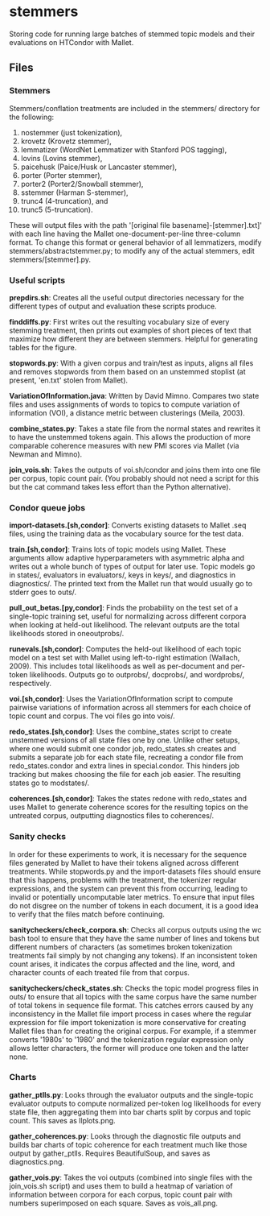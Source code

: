 # stemmers
Storing code for running large batches of stemmed topic models and their
evaluations on HTCondor with Mallet.

## Files

### Stemmers

Stemmers/conflation treatments are included in the stemmers/ directory
for the following:

1. nostemmer (just tokenization),
2. krovetz (Krovetz stemmer),
3. lemmatizer (WordNet Lemmatizer with Stanford POS tagging),
4. lovins (Lovins stemmer),
5. paicehusk (Paice/Husk or Lancaster stemmer),
6. porter (Porter stemmer),
7. porter2 (Porter2/Snowball stemmer),
8. sstemmer (Harman S-stemmer),
9. trunc4 (4-truncation), and
10. trunc5 (5-truncation).

These will output files with the path
    '[original file basename]-[stemmer].txt]'
with each line having the Mallet one-document-per-line three-column format. To
change this format or general behavior of all lemmatizers, modify
stemmers/abstractstemmer.py; to modify any of the actual stemmers, edit
stemmers/[stemmer].py.

### Useful scripts

**prepdirs.sh**: Creates all the useful output directories necessary for the
different types of output and evaluation these scripts produce.

**finddiffs.py**: First writes out the resulting vocabulary size of every
stemming treatment, then prints out examples of short pieces of text that
maximize how different they are between stemmers. Helpful for generating tables
for the figure.

**stopwords.py**: With a given corpus and train/test as inputs, aligns all
files and removes stopwords from them based on an unstemmed stoplist (at
present, 'en.txt' stolen from Mallet).

**VariationOfInformation.java**: Written by David Mimno. Compares two state
files and uses assignments of words to topics to compute variation of
information (VOI), a distance metric between clusterings (Meila, 2003).

**combine_states.py**: Takes a state file from the normal states and rewrites
it to have the unstemmed tokens again. This allows the production of more
comparable coherence measures with new PMI scores via Mallet (via Newman and
Mimno).

**join_vois.sh**: Takes the outputs of voi.sh/condor and joins them into one
file per corpus, topic count pair. (You probably should not need a script for
this but the cat command takes less effort than the Python alternative).

### Condor queue jobs

**import-datasets.[sh,condor]**: Converts existing datasets to Mallet .seq
files, using the training data as the vocabulary source for the test data.

**train.[sh,condor]**: Trains lots of topic models using Mallet. These
arguments allow adaptive hyperparameters with asymmetric alpha and writes out a
whole bunch of types of output for later use. Topic models go in states/,
evaluators in evaluators/, keys in keys/, and diagnostics in diagnostics/.
The printed text from the Mallet run that would usually go to stderr goes to
outs/.

**pull_out_betas.[py,condor]**: Finds the probability on the test set of a
single-topic training set, useful for normalizing across different corpora when
looking at held-out likelihood. The relevant outputs are the total likelihoods
stored in oneoutprobs/.

**runevals.[sh,condor]**: Computes the held-out likelihood of each topic model
on a test set with Mallet using left-to-right estimation (Wallach, 2009). This
includes total likelihoods as well as per-document and per-token likelihoods.
Outputs go to outprobs/, docprobs/, and wordprobs/, respectively.

**voi.[sh,condor]**: Uses the VariationOfInformation script to compute pairwise
variations of information across all stemmers for each choice of topic count
and corpus. The voi files go into vois/.

**redo_states.[sh,condor]**: Uses the combine_states script to create unstemmed
versions of all state files one by one. Unlike other setups, where one would
submit one condor job, redo_states.sh creates and submits a separate job for
each state file, recreating a condor file from redo_states.condor and extra
lines in special.condor. This hinders job tracking but makes choosing the file
for each job easier. The resulting states go to modstates/.

**coherences.[sh,condor]**: Takes the states redone with redo_states and
uses Mallet to generate coherence scores for the resulting topics on the
untreated corpus, outputting diagnostics files to coherences/.

### Sanity checks

In order for these experiments to work, it is necessary for the sequence files
generated by Mallet to have their tokens aligned across different treatments.
While stopwords.py and the import-datasets files should ensure that this
happens, problems with the treatment, the tokenizer regular expressions, and
the system can prevent this from occurring, leading to invalid or potentially
uncomputable later metrics. To ensure that input files do not disgree on the
number of tokens in each document, it is a good idea to verify that the files
match before continuing.

**sanitycheckers/check_corpora.sh**: Checks all corpus outputs using the wc
bash tool to ensure that they have the same number of lines and tokens but
different numbers of characters (as sometimes broken tokenization treatments
fail simply by not changing any tokens). If an inconsistent token count arises,
it indicates the corpus affected and the line, word, and character counts of
each treated file from that corpus.

**sanitycheckers/check_states.sh**: Checks the topic model progress files in
outs/ to ensure that all topics with the same corpus have the same number of
total tokens in sequence file format. This catches errors caused by any
inconsistency in the Mallet file import process in cases where the regular
expression for file import tokenization is more conservative for creating
Mallet files than for creating the original corpus. For example, if a stemmer
converts '1980s' to '1980' and the tokenization regular expression only allows
letter characters, the former will produce one token and the latter none.

### Charts

**gather_ptlls.py**: Looks through the evaluator outputs and the single-topic
evaluator outputs to compute normalized per-token log likelihoods for every
state file, then aggregating them into bar charts split by corpus and topic
count. This saves as llplots.png.

**gather_coherences.py**: Looks through the diagnostic file outputs and builds
bar charts of topic coherence for each treatment much like those output by
gather_ptlls. Requires BeautifulSoup, and saves as diagnostics.png.

**gather_vois.py**: Takes the voi outputs (combined into single files with the
join_vois.sh script) and uses them to build a heatmap of variation of
information between corpora for each corpus, topic count pair with numbers
superimposed on each square. Saves as vois_all.png.
